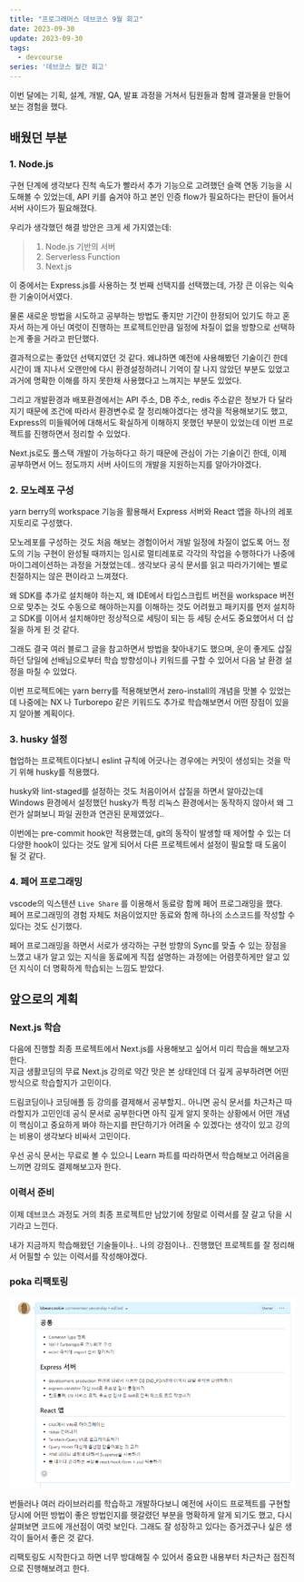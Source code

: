 ```yaml
---
title: "프로그래머스 데브코스 9월 회고"
date: 2023-09-30
update: 2023-09-30
tags:
  - devcourse
series: '데브코스 월간 회고'
---
```


이번 달에는 기획, 설계, 개발, QA, 발표 과정을 거쳐서 팀원들과 함께 결과물을 만들어보는 경험을 했다.  

## 배웠던 부분
### 1. Node.js
구현 단계에 생각보다 진척 속도가 빨라서 추가 기능으로 고려했던 슬랙 연동 기능을 시도해볼 수 있었는데, API 키를 숨겨야 하고 본인 인증 flow가 필요하다는 판단이 들어서 서버 사이드가 필요해졌다.  

우리가 생각했던 해결 방안은 크게 세 가지였는데:

> 1. Node.js 기반의 서버
> 2. Serverless Function
> 3. Next.js

이 중에서는 Express.js를 사용하는 첫 번째 선택지를 선택했는데, 가장 큰 이유는 익숙한 기술이어서였다.  

물론 새로운 방법을 시도하고 공부하는 방법도 좋지만 기간이 한정되어 있기도 하고 혼자서 하는게 아닌 여럿이 진행하는 프로젝트인만큼 일정에 차질이 없을 방향으로 선택하는게 좋을 거라고 판단했다.  

결과적으로는 좋았던 선택지였던 것 같다. 왜냐하면 예전에 사용해봤던 기술이긴 한데 시간이 꽤 지나서 오랜만에 다시 환경설정하려니 기억이 잘 나지 않았던 부분도 있었고 과거에 명확한 이해를 하지 못한채 사용했다고 느껴지는 부분도 있었다.  

그리고 개발환경과 배포환경에서는 API 주소, DB 주소, redis 주소같은 정보가 다 달라지기 때문에 조건에 따라서 환경변수로 잘 정리해야겠다는 생각을 적용해보기도 했고, Express의 미들웨어에 대해서도 확실하게 이해하지 못했던 부분이 있었는데 이번 프로젝트를 진행하면서 정리할 수 있었다.  

Next.js로도 풀스택 개발이 가능하다고 하기 때문에 관심이 가는 기술이긴 한데, 이제 공부하면서 어느 정도까지 서버 사이드의 개발을 지원하는지를 알아가야겠다.  

### 2. 모노레포 구성
yarn berry의 workspace 기능을 활용해서 Express 서버와 React 앱을 하나의 레포지토리로 구성했다.  

모노레포를 구성하는 것도 처음 해보는 경험이어서 개발 일정에 차질이 없도록 어느 정도의 기능 구현이 완성될 때까지는 임시로 멀티레포로 각각의 작업을 수행하다가 나중에 마이그레이션하는 과정을 거쳤었는데.. 생각보다 공식 문서를 읽고 따라가기에는 별로 친절하지는 않은 편이라고 느껴졌다.  

왜 SDK를 추가로 설치해야 하는지, 왜 IDE에서 타입스크립트 버전을 workspace 버전으로 맞추는 것도 수동으로 해야하는지를 이해하는 것도 어려웠고 패키지를 먼저 설치하고 SDK를 이어서 설치해야만 정상적으로 세팅이 되는 등 세팅 순서도 중요했어서 더 삽질을 하게 된 것 같다.  

그래도 결국 여러 블로그 글을 참고하면서 방법을 찾아내기도 했으며, 운이 좋게도 삽질하던 당일에 선배님으로부터 학습 방향성이나 키워드를 구할 수 있어서 다음 날 환경 설정을 마칠 수 있었다.  

이번 프로젝트에는 yarn berry를 적용해보면서 zero-install의 개념을 맛볼 수 있었는데 나중에는 NX 나 Turborepo 같은 키워드도 추가로 학습해보면서 어떤 장점이 있을지 알아볼 계획이다.  

### 3. husky 설정
협업하는 프로젝트이다보니 eslint 규칙에 어긋나는 경우에는 커밋이 생성되는 것을 막기 위해 husky를 적용했다.  

husky와 lint-staged를 설정하는 것도 처음이어서 삽질을 하면서 알아갔는데 Windows 환경에서 설정했던 husky가 특정 리눅스 환경에서는 동작하지 않아서 왜 그런가 살펴보니 파일 권한과 연관된 문제였었다..

이번에는 pre-commit hook만 적용했는데, git의 동작이 발생할 때 제어할 수 있는 더 다양한 hook이 있다는 것도 알게 되어서 다른 프로젝트에서 설정이 필요할 때 도움이 될 것 같다.

### 4. 페어 프로그래밍
vscode의 익스텐션 `Live Share` 를 이용해서 동료랑 함께 페어 프로그래밍을 했다.  
페어 프로그래밍의 경험 자체도 처음이었지만 동료와 함께 하나의 소스코드를 작성할 수 있다는 것도 신기했다.  

페어 프로그래밍을 하면서 서로가 생각하는 구현 방향의 Sync를 맞출 수 있는 장점을 느꼈고 내가 알고 있는 지식을 동료에게 직접 설명하는 과정에는 어렴풋하게만 알고 있던 지식이 더 명확하게 학습되는 느낌도 받았다.  

## 앞으로의 계획
### Next.js 학습
다음에 진행할 최종 프로젝트에서 Next.js를 사용해보고 싶어서 미리 학습을 해보고자 한다.  
지금 생활코딩의 무료 Next.js 강의로 약간 맛은 본 상태인데 더 깊게 공부하려면 어떤 방식으로 학습할지가 고민이다.  

드림코딩이나 코딩애플 등 강의를 결제해서 공부할지.. 아니면 공식 문서를 차근차근 따라할지가 고민인데 공식 문서로 공부한다면 아직 깊게 알지 못하는 상황에서 어떤 개념이 핵심이고 중요하게 봐야 하는지를 판단하기가 어려울 수 있겠다는 생각이 있고 강의는 비용이 생각보다 비싸서 고민이다.  

우선 공식 문서는 무료로 볼 수 있으니 Learn 파트를 따라하면서 학습해보고 어려움을 느끼면 강의도 결제해보고자 한다.  

### 이력서 준비
이제 데브코스 과정도 거의 최종 프로젝트만 남았기에 정말로 이력서를 잘 갈고 닦을 시기라고 느낀다.  

내가 지금까지 학습해왔던 기술들이나.. 나의 강점이나.. 진행했던 프로젝트를 잘 정리해서 어필할 수 있는 이력서를 작성해야겠다.  

### poka 리팩토링
![리팩토링할 내용](./refactor.png)

번들러나 여러 라이브러리를 학습하고 개발하다보니 예전에 사이드 프로젝트를 구현할 당시에 어떤 방법이 좋은 방법인지를 헷갈렸던 부분을 명확하게 알게 되기도 했고, 다시 살펴보면 코드에 개선점이 여럿 보인다. 그래도 잘 성장하고 있다는 증거겠구나 싶은 생각이 들어서 좋은 것 같다.  

리팩토링도 시작한다고 하면 너무 방대해질 수 있어서 중요한 내용부터 차근차근 점진적으로 진행해보려고 한다.
